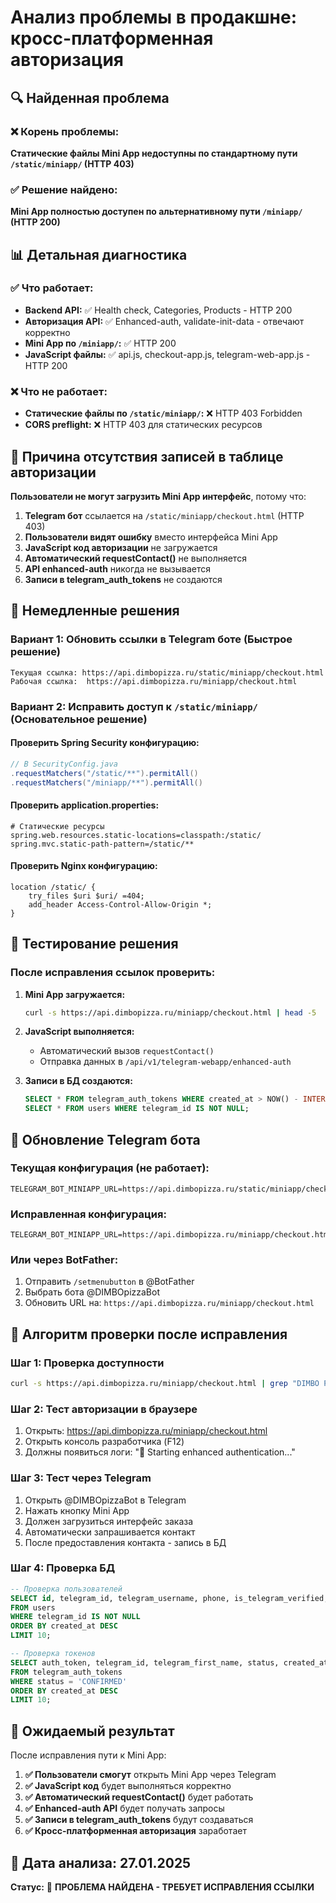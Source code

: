 # Анализ проблемы в продакшне: кросс-платформенная авторизация

## 🔍 **Найденная проблема**

### ❌ **Корень проблемы:**
**Статические файлы Mini App недоступны по стандартному пути `/static/miniapp/` (HTTP 403)**

### ✅ **Решение найдено:**
**Mini App полностью доступен по альтернативному пути `/miniapp/` (HTTP 200)**

## 📊 **Детальная диагностика**

### ✅ **Что работает:**
- **Backend API:** ✅ Health check, Categories, Products - HTTP 200
- **Авторизация API:** ✅ Enhanced-auth, validate-init-data - отвечают корректно  
- **Mini App по `/miniapp/`:** ✅ HTTP 200
- **JavaScript файлы:** ✅ api.js, checkout-app.js, telegram-web-app.js - HTTP 200

### ❌ **Что не работает:**
- **Статические файлы по `/static/miniapp/`:** ❌ HTTP 403 Forbidden
- **CORS preflight:** ❌ HTTP 403 для статических ресурсов

## 🎯 **Причина отсутствия записей в таблице авторизации**

**Пользователи не могут загрузить Mini App интерфейс**, потому что:

1. **Telegram бот** ссылается на `/static/miniapp/checkout.html` (HTTP 403)
2. **Пользователи видят ошибку** вместо интерфейса Mini App
3. **JavaScript код авторизации** не загружается
4. **Автоматический requestContact()** не выполняется
5. **API enhanced-auth** никогда не вызывается
6. **Записи в telegram_auth_tokens** не создаются

## 🔧 **Немедленные решения**

### **Вариант 1: Обновить ссылки в Telegram боте (Быстрое решение)**
```
Текущая ссылка: https://api.dimbopizza.ru/static/miniapp/checkout.html
Рабочая ссылка:  https://api.dimbopizza.ru/miniapp/checkout.html
```

### **Вариант 2: Исправить доступ к `/static/miniapp/` (Основательное решение)**

#### **Проверить Spring Security конфигурацию:**
```java
// В SecurityConfig.java
.requestMatchers("/static/**").permitAll()
.requestMatchers("/miniapp/**").permitAll()
```

#### **Проверить application.properties:**
```properties
# Статические ресурсы
spring.web.resources.static-locations=classpath:/static/
spring.mvc.static-path-pattern=/static/**
```

#### **Проверить Nginx конфигурацию:**
```nginx
location /static/ {
    try_files $uri $uri/ =404;
    add_header Access-Control-Allow-Origin *;
}
```

## 🧪 **Тестирование решения**

### **После исправления ссылок проверить:**

1. **Mini App загружается:**
   ```bash
   curl -s https://api.dimbopizza.ru/miniapp/checkout.html | head -5
   ```

2. **JavaScript выполняется:**
   - Автоматический вызов `requestContact()`
   - Отправка данных в `/api/v1/telegram-webapp/enhanced-auth`

3. **Записи в БД создаются:**
   ```sql
   SELECT * FROM telegram_auth_tokens WHERE created_at > NOW() - INTERVAL '1 hour';
   SELECT * FROM users WHERE telegram_id IS NOT NULL;
   ```

## 📱 **Обновление Telegram бота**

### **Текущая конфигурация (не работает):**
```
TELEGRAM_BOT_MINIAPP_URL=https://api.dimbopizza.ru/static/miniapp/checkout.html
```

### **Исправленная конфигурация:**
```
TELEGRAM_BOT_MINIAPP_URL=https://api.dimbopizza.ru/miniapp/checkout.html
```

### **Или через BotFather:**
1. Отправить `/setmenubutton` в @BotFather
2. Выбрать бота @DIMBOpizzaBot  
3. Обновить URL на: `https://api.dimbopizza.ru/miniapp/checkout.html`

## 🔄 **Алгоритм проверки после исправления**

### **Шаг 1: Проверка доступности**
```bash
curl -s https://api.dimbopizza.ru/miniapp/checkout.html | grep "DIMBO Pizza"
```

### **Шаг 2: Тест авторизации в браузере**
1. Открыть: https://api.dimbopizza.ru/miniapp/checkout.html
2. Открыть консоль разработчика (F12)
3. Должны появиться логи: "🔐 Starting enhanced authentication..."

### **Шаг 3: Тест через Telegram**
1. Открыть @DIMBOpizzaBot в Telegram
2. Нажать кнопку Mini App
3. Должен загрузиться интерфейс заказа
4. Автоматически запрашивается контакт
5. После предоставления контакта - запись в БД

### **Шаг 4: Проверка БД**
```sql
-- Проверка пользователей
SELECT id, telegram_id, telegram_username, phone, is_telegram_verified, created_at 
FROM users 
WHERE telegram_id IS NOT NULL 
ORDER BY created_at DESC 
LIMIT 10;

-- Проверка токенов
SELECT auth_token, telegram_id, telegram_first_name, status, created_at, expires_at
FROM telegram_auth_tokens 
WHERE status = 'CONFIRMED' 
ORDER BY created_at DESC 
LIMIT 10;
```

## 🎯 **Ожидаемый результат**

После исправления пути к Mini App:

1. **✅ Пользователи смогут** открыть Mini App через Telegram
2. **✅ JavaScript код** будет выполняться корректно  
3. **✅ Автоматический requestContact()** будет работать
4. **✅ Enhanced-auth API** будет получать запросы
5. **✅ Записи в telegram_auth_tokens** будут создаваться
6. **✅ Кросс-платформенная авторизация** заработает

## 📅 **Дата анализа:** 27.01.2025

**Статус:** 🔧 **ПРОБЛЕМА НАЙДЕНА - ТРЕБУЕТ ИСПРАВЛЕНИЯ ССЫЛКИ**


